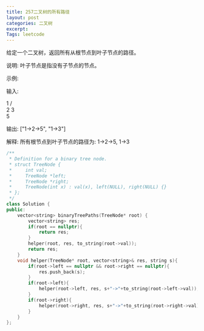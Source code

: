 ```yaml
---
title: 257二叉树的所有路径
layout: post
categories: 二叉树
excerpt: 
Tags: leetcode
---
```


给定一个二叉树，返回所有从根节点到叶子节点的路径。

说明: 叶子节点是指没有子节点的节点。

示例:

输入:

   1
 /   \
2     3
 \
  5

输出: ["1->2->5", "1->3"]

解释: 所有根节点到叶子节点的路径为: 1->2->5, 1->3

```c++
/**
 * Definition for a binary tree node.
 * struct TreeNode {
 *     int val;
 *     TreeNode *left;
 *     TreeNode *right;
 *     TreeNode(int x) : val(x), left(NULL), right(NULL) {}
 * };
 */
class Solution {
public:
    vector<string> binaryTreePaths(TreeNode* root) {
        vector<string> res;
        if(root == nullptr){
            return res;
        }
        helper(root, res, to_string(root->val));
        return res;
    }
    void helper(TreeNode* root, vector<string>& res, string s){
        if(root->left == nullptr && root->right == nullptr){
            res.push_back(s);
        }
        if(root->left){
            helper(root->left, res, s+"->"+to_string(root->left->val));
        }
        if(root->right){
            helper(root->right, res, s+"->"+to_string(root->right->val));
        }
    }
};
```

